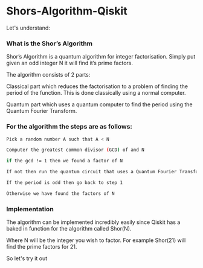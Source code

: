 # Shors-Algorithm-Qiskit

Let's understand:

### What is the Shor’s Algorithm

Shor’s Algorithm is a quantum algorithm for integer factorisation. Simply put given an odd integer N it will find it’s prime factors. 

The algorithm consists of 2 parts: 

Classical part which reduces the factorisation to a problem of finding the period of the function. This is done classically using a normal computer.

Quantum part which uses a quantum computer to find the period using the Quantum Fourier Transform.

### For the algorithm the steps are as follows: 

```bash 
Pick a random number A such that A < N

Computer the greatest common divisor (GCD) of and N

if the gcd != 1 then we found a factor of N

If not then run the quantum circuit that uses a Quantum Fourier Transform

If the period is odd then go back to step 1

Otherwise we have found the factors of N

```


### Implementation 

The algorithm can be implemented incredibly easily since Qiskit has a baked in function for the algorithm called Shor(N). 

Where N will be the integer you wish to factor. For example Shor(21) will find the prime factors for 21. 

So let's try it out
